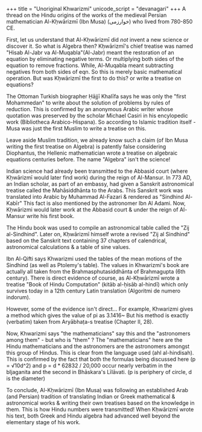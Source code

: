 +++
title = "Unoriginal Khwarizmi"
unicode_script = "devanagari"
+++
A thread on the Hindu origins of the works of the medieval Persian mathematician Al-Kḥwārizmī (Ibn Musa) (خوارزمی) who lived from 780-850 CE.

First, let us understand that Al-Kḥwārizmī did *not* invent a new science or discover it. So what is Algebra then? Kḥwārizmī's chief treatise was named "Hisab Al-Jabr va Al-Muqabla"(Al-Jabr) meant the restoration of an equation by eliminating negative terms. Or multiplying both sides of the equation to remove fractions. While, Al-Muqabla meant subtracting negatives from both sides of eqn. So this is merely basic mathematical operation. But was Kḥwārizmī the first to do this? or write a treatise on equations?

The Ottoman Turkish biographer Ḥājjī Khalīfa says he was only the "first Mohammedan" to write about the solution of problems by rules of reduction. This is confirmed by an anonymous Arabic writer whose quotation was preserved by the scholar Michael Casiri in his encylopedic work (Bibliotheca Arabico-Hispana). So according to Islamic tradition itself - Musa was just the first Muslim to write a treatise on this.

Leave aside Muslim tradition, we already know such a claim (of Ibn Musa writing the first treatise on Algebra) is patently false considering Diophantus, the Hellenic mathematician wrote a treatise on algebraic equations centuries before.  The name "Algebra" isn't the science!

Indian science had already been transmitted to the Abbasid court (where Kḥwārizmī would later find work) during the reign of Al-Mansur. In 773 AD, an Indian scholar, as part of an embassy, had given a Sanskrit astronomical treatise called the Mahāsiddhānta to the Arabs. This Sanskrit work was translated into Arabic by Muhammad Al-Fazari & rendered as "Sindhind Al-Kabīr" This fact is also mentioned by the astronomer Ibn Al Adami. Now, Kḥwārizmi would later work at the Abbasid court & under the reign of Al-Mansur write his first book.

The Hindu book was used to compile an astronomical table called the "Zij al-Sindhind". Later on, Kḥwārizmī himself wrote a revised "Zij al Sindhind" based on the Sanskrit text containing 37 chapters of calendrical, astronomical calculations & a table of sine values.

Ibn Al-Qifti says Khwarizmi used the tables of the mean motions of the Sindhind (as well as Ptolemy's table). The values in Khwarizmi's book are actually all taken from the Brahmasphutasiddhānta of Brahmagupta (6th century). There is direct evidence of course, as Al-Kḥwārizmī wrote a treatise "Book of Hindu Computation" (kitāb al-ḥisāb al-hindī) which only survives today in a 12th century Latin translation (Algoritmi de numero indorum).

However, some of the evidence isn't direct... For example, Khwarizmi gives a method which gives the value of pi as 3.1416~ But his method is exactly (verbatim) taken from Aryābhaṭa-s treatise (Chapter II, 28). 

Now, Khwarizmi says "the mathematicians" say this and the "astronomers among them" - but who is "them" ? The "mathematicians" here are the Hindu mathematicians and the astronomers are the astronomers amongst this group of Hindus. This is clear from the language used (ahl al-hindisah). This is confirmed by the fact that both the formulas being discussed here (p = √10d^2) and p = d * 62832 / 20,000 occur nearly verbatim in the bIjaganita and the second in Bhāskara's Līlāvati. (p is periphery of circle, d is the diameter)

To conclude, Al-Kḥwārizmī (Ibn Musa) was following an established Arab (and Persian) tradition of translating Indian or Greek mathematical & astronomical works & writing their own treatises based on the knowledge in them. This is how Hindu numbers were transmitted! When Kḥwārizmī wrote his text, both Greek and Hindu algebra had advanced well beyond the elementary stage of his work.